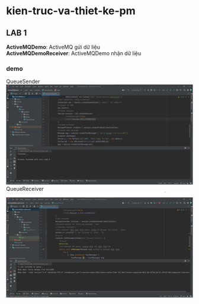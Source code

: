 ﻿# kien-truc-va-thiet-ke-pm

## LAB 1  
**ActiveMQDemo**: ActiveMQ gửi dữ liệu  
**ActiveMQDemoReceiver**: ActiveMQDemo nhận dữ liệu

### demo
QueueSender  
![Sender](../image/QueueSender.jpg)    
QueueReceiver  
![Receiver](../image/QueueReceiver.jpg)  